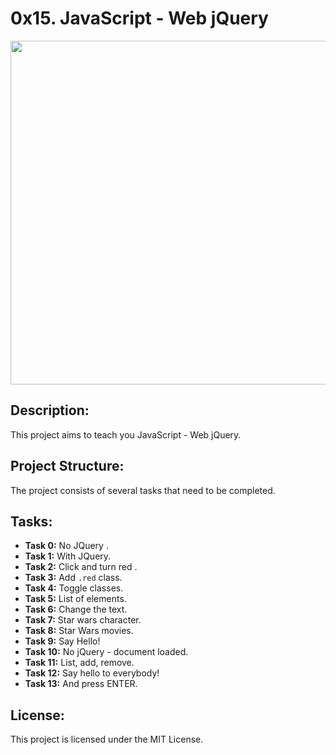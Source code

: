 # 0x15. JavaScript - Web jQuery   

<p align="center"> <img src="https://s3.amazonaws.com/intranet-projects-files/holbertonschool-higher-level_programming+/305/4724718.jpg" width="550" higth="550">

## Description:

This project aims to teach you JavaScript - Web jQuery.

## Project Structure:

The project consists of several tasks that need to be completed.

## Tasks:

- **Task 0:** No JQuery .
- **Task 1:** With JQuery.
- **Task 2:** Click and turn red .
- **Task 3:** Add `.red` class.
- **Task 4:** Toggle classes.
- **Task 5:** List of elements.
- **Task 6:** Change the text. 
- **Task 7:** Star wars character.
- **Task 8:** Star Wars movies. 
- **Task 9:** Say Hello!
- **Task 10:** No jQuery - document loaded.
- **Task 11:** List, add, remove.
- **Task 12:** Say hello to everybody!
- **Task 13:** And press ENTER.


## License:

This project is licensed under the MIT License.
